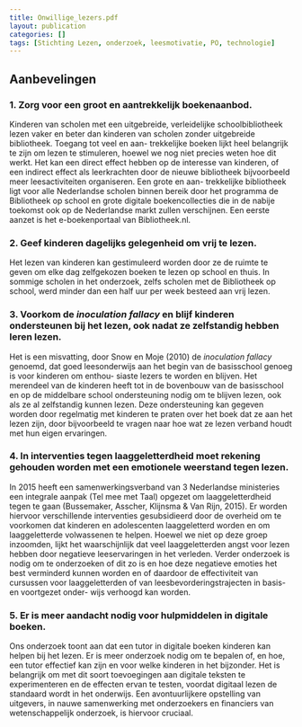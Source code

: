 ```yaml
---
title: Onwillige_lezers.pdf
layout: publication
categories: []
tags: [Stichting Lezen, onderzoek, leesmotivatie, PO, technologie]
---
```

## Aanbevelingen

### 1. Zorg voor een groot en aantrekkelijk boekenaanbod.

Kinderen van scholen
met een uitgebreide, verleidelijke schoolbibliotheek lezen vaker en beter dan
kinderen van scholen zonder uitgebreide bibliotheek. Toegang tot veel en aan-
trekkelijke boeken lijkt heel belangrijk te zijn om lezen te stimuleren, hoewel
we nog niet precies weten hoe dit werkt. Het kan een direct effect hebben op
de interesse van kinderen, of een indirect effect als leerkrachten door de nieuwe
bibliotheek bijvoorbeeld meer leesactiviteiten organiseren. Een grote en aan-
trekkelijke bibliotheek ligt voor alle Nederlandse scholen binnen bereik door
het programma de Bibliotheek op school en grote digitale boekencollecties die in
de nabije toekomst ook op de Nederlandse markt zullen verschijnen. Een eerste
aanzet is het e-boekenportaal van Bibliotheek.nl.


### 2. Geef kinderen dagelijks gelegenheid om vrij te lezen.
Het lezen van kinderen kan gestimuleerd worden door ze de ruimte te geven om elke dag
zelf­gekozen boeken te lezen op school en thuis. In sommige scholen in het
onderzoek, zelfs scholen met de Bibliotheek op school, werd minder dan een
half uur per week besteed aan vrij lezen.


### 3. Voorkom de *inoculation fallacy* en blijf kinderen ondersteunen bij het lezen, ook nadat ze zelfstandig hebben leren lezen.

Het is een misvatting,
door Snow en Moje (2010) de *inoculation fallacy* genoemd, dat goed lees­onderwijs aan het begin van de basisschool genoeg is voor kinderen om enthou-
siaste lezers te worden en blijven. Het merendeel van de kinderen heeft tot in de
bovenbouw van de basisschool en op de middelbare school ondersteuning nodig
om te blijven lezen, ook als ze al zelfstandig kunnen lezen. Deze ondersteuning
kan gegeven worden door regelmatig met kinderen te praten over het boek dat
ze aan het lezen zijn, door bijvoorbeeld te vragen naar hoe wat ze lezen verband
houdt met hun eigen ervaringen.


### 4. In interventies tegen laaggeletterdheid moet rekening gehouden worden met een emotionele weerstand tegen lezen.

In 2015 heeft een samenwerkingsverband van 3 Nederlandse ministeries een integrale aanpak (Tel mee met Taal)
opgezet om laaggeletterdheid tegen te gaan (Bussemaker, Asscher, Klijnsma &
Van Rijn, 2015). Er worden hiervoor verschillende interventies gesubsidieerd
door de overheid om te voorkomen dat kinderen en adolescenten laaggeletterd
worden en om laaggeletterde volwassenen te helpen. Hoewel we niet op deze
groep inzoomden, lijkt het waarschijnlijk dat veel laaggeletterden angst voor
lezen hebben door negatieve leeservaringen in het verleden. Verder onderzoek
is nodig om te onderzoeken of dit zo is en hoe deze negatieve emoties het best
verminderd kunnen worden en of daardoor de effectiviteit van cursussen voor
laaggeletterden of van leesbevorderingstrajecten in basis- en voortgezet onder-
wijs verhoogd kan worden.

### 5. Er is meer aandacht nodig voor hulpmiddelen in digitale boeken.

Ons onderzoek toont aan dat een tutor in digitale boeken kinderen kan helpen
bij het lezen. Er is meer onderzoek nodig om te bepalen of, en hoe, een tutor
effectief kan zijn en voor welke kinderen in het bijzonder. Het is belangrijk
om met dit soort toevoegingen aan digitale teksten te experimenteren en de
effecten ervan te testen, voordat digitaal lezen de standaard wordt in het onderwijs. Een avontuurlijkere opstelling van uitgevers, in nauwe samen­werking
met onderzoekers en financiers van wetenschappelijk onderzoek, is hiervoor ­cruciaal.
